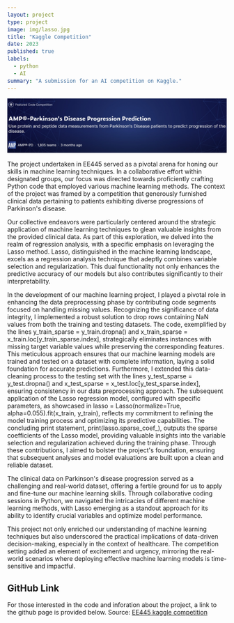 ```yaml
---
layout: project
type: project
image: img/lasso.jpg
title: "Kaggle Competition"
date: 2023
published: true
labels:
  - python
  - AI
summary: "A submission for an AI competition on Kaggle."
---
```


<img class="img-fluid" src="../img/kaggle.jpg">

The project undertaken in EE445 served as a pivotal arena for honing our skills in machine learning techniques. In a collaborative effort within designated groups, our focus was directed towards proficiently crafting Python code that employed various machine learning methods. The context of the project was framed by a competition that generously furnished clinical data pertaining to patients exhibiting diverse progressions of Parkinson's disease.

Our collective endeavors were particularly centered around the strategic application of machine learning techniques to glean valuable insights from the provided clinical data. As part of this exploration, we delved into the realm of regression analysis, with a specific emphasis on leveraging the Lasso method. Lasso, distinguished in the machine learning landscape, excels as a regression analysis technique that adeptly combines variable selection and regularization. This dual functionality not only enhances the predictive accuracy of our models but also contributes significantly to their interpretability.

In the development of our machine learning project, I played a pivotal role in enhancing the data preprocessing phase by contributing code segments focused on handling missing values. Recognizing the significance of data integrity, I implemented a robust solution to drop rows containing NaN values from both the training and testing datasets. The code, exemplified by the lines y_train_sparse = y_train.dropna() and x_train_sparse = x_train.loc[y_train_sparse.index], strategically eliminates instances with missing target variable values while preserving the corresponding features. This meticulous approach ensures that our machine learning models are trained and tested on a dataset with complete information, laying a solid foundation for accurate predictions. Furthermore, I extended this data-cleaning process to the testing set with the lines y_test_sparse = y_test.dropna() and x_test_sparse = x_test.loc[y_test_sparse.index], ensuring consistency in our data preprocessing approach. The subsequent application of the Lasso regression model, configured with specific parameters, as showcased in lasso = Lasso(normalize=True, alpha=0.055).fit(x_train, y_train), reflects my commitment to refining the model training process and optimizing its predictive capabilities. The concluding print statement, print(lasso.sparse_coef_), outputs the sparse coefficients of the Lasso model, providing valuable insights into the variable selection and regularization achieved during the training phase. Through these contributions, I aimed to bolster the project's foundation, ensuring that subsequent analyses and model evaluations are built upon a clean and reliable dataset.

The clinical data on Parkinson's disease progression served as a challenging and real-world dataset, offering a fertile ground for us to apply and fine-tune our machine learning skills. Through collaborative coding sessions in Python, we navigated the intricacies of different machine learning methods, with Lasso emerging as a standout approach for its ability to identify crucial variables and optimize model performance.

This project not only enriched our understanding of machine learning techniques but also underscored the practical implications of data-driven decision-making, especially in the context of healthcare. The competition setting added an element of excitement and urgency, mirroring the real-world scenarios where deploying effective machine learning models is time-sensitive and impactful.

## GitHub Link
For those interested in the code and inforation about the project, a link to the github page is provided below.
Source: <a href="https://github.com/cody1444/EE445-Kaggle-Competiton/tree/main"><i class="large github icon "></i>EE445 kaggle competition</a>
